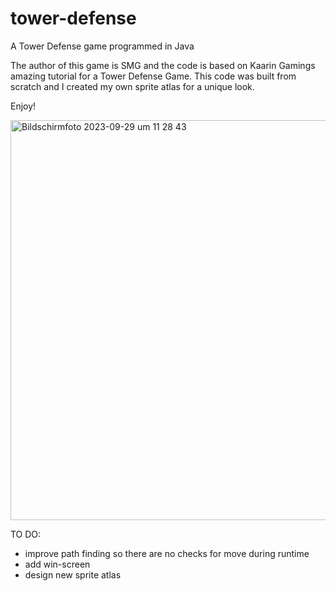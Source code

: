 # tower-defense
A Tower Defense game programmed in Java

The author of this game is SMG and the code is based on Kaarin Gamings amazing tutorial for a Tower Defense Game.
This code was built from scratch and I created my own sprite atlas for a unique look.

Enjoy!

<img width="640" alt="Bildschirmfoto 2023-09-29 um 11 28 43" src="https://github.com/smg-lab101/tower-defense/assets/119412353/3eed9ff4-7140-45f4-8afc-7e019e768c91">

TO DO: 
- improve path finding so there are no checks for move during runtime
- add win-screen
- design new sprite atlas

